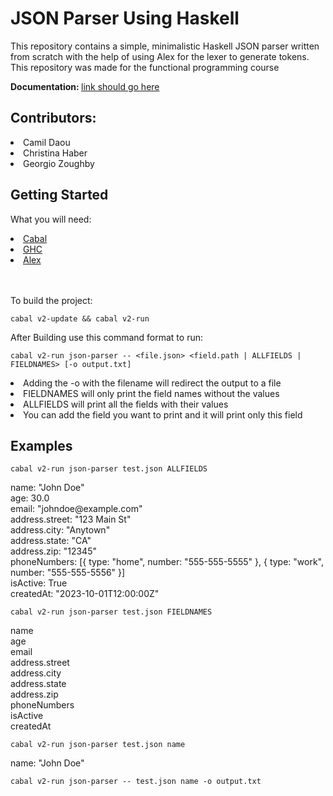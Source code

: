 <h1>JSON Parser Using Haskell</h1>
<p>
  This repository contains a simple, minimalistic Haskell JSON parser written from scratch with the help of using Alex for the lexer to generate tokens.
  This repository was made for the functional programming course
</p>
<p><b>Documentation: </b><a href="#">link should go here</a></p>
  <h2>Contributors:</h2>
  <li>
  Camil Daou
  </li>
  <li>Christina Haber</li>
  <li>Georgio Zoughby</li>

  <h2>Getting Started</h2>
  <p>What you will need:</p>
  <li><a href="https://www.haskell.org/cabal/">Cabal</a></li>
  <li><a href="https://www.haskell.org/ghc/">GHC</a></li>
  <li><a href="https://hackage.haskell.org/package/alex">Alex</a></li>
  <br></br>
<p>To build the project:</p>

<p>

  ```
 cabal v2-update && cabal v2-run
```

</p>

<p>After Building use this command format to run:</p>

<p>

  ```
 cabal v2-run json-parser -- <file.json> <field.path | ALLFIELDS | FIELDNAMES> [-o output.txt]
```
</p>
<li>Adding the -o with the filename will redirect the output to a file</li>
<li>FIELDNAMES will only print the field names without the values</li>
<li>ALLFIELDS will print all the fields with their values</li>
<li>You can add the field you want to print and it will print only this field</li>

<h2>Examples</h2>

<p>
  
  ```
  cabal v2-run json-parser test.json ALLFIELDS
  ```

</p>
<p>
name: "John Doe"<br>
age: 30.0<br>
email: "johndoe@example.com"<br>
address.street: "123 Main St"<br>
address.city: "Anytown"<br>
address.state: "CA"<br>
address.zip: "12345"<br>
phoneNumbers: [{ type: "home", number: "555-555-5555" }, { type: "work", number: "555-555-5556" }]<br>
isActive: True<br>
createdAt: "2023-10-01T12:00:00Z"<br>
</p>

<p>
  
  ```
  cabal v2-run json-parser test.json FIELDNAMES
  ```

</p>
<p>
name<br>
age<br>
email<br>
address.street<br>
address.city<br>
address.state<br>
address.zip<br>
phoneNumbers<br>
isActive<br>
createdAt<br>
</p>

<p>
  
  ```
  cabal v2-run json-parser test.json name
  ```

</p>
<p>
name: "John Doe"<br>

</p>

<p>
  
  ```
  cabal v2-run json-parser -- test.json name -o output.txt
  ```

</p>
